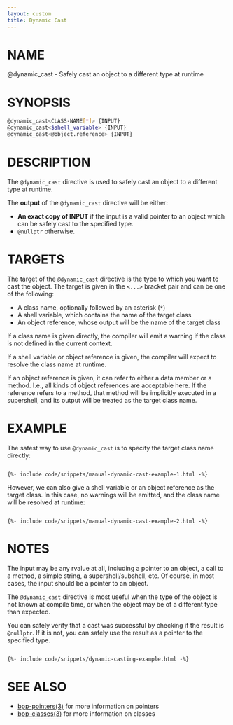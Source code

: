 ```yaml
---
layout: custom
title: Dynamic Cast
---
```

# NAME

@dynamic_cast - Safely cast an object to a different type at runtime

# SYNOPSIS

```bash
@dynamic_cast<CLASS-NAME[*]> {INPUT}
@dynamic_cast<$shell_variable> {INPUT}
@dynamic_cast<@object.reference> {INPUT}
```

# DESCRIPTION

The `@dynamic_cast` directive is used to safely cast an object to a different type at runtime.

The **output** of the `@dynamic_cast` directive will be either:

 - **An exact copy of INPUT** if the input is a valid pointer to an object which can be safely cast to the specified type.
 - `@nullptr` otherwise.

# TARGETS

The target of the `@dynamic_cast` directive is the type to which you want to cast the object. The target is given in the `<...>` bracket pair and can be one of the following:

 - A class name, optionally followed by an asterisk (`*`)
 - A shell variable, which contains the name of the target class
 - An object reference, whose output will be the name of the target class

If a class name is given directly, the compiler will emit a warning if the class is not defined in the current context.

If a shell variable or object reference is given, the compiler will expect to resolve the class name at runtime.

If an object reference is given, it can refer to either a data member or a method. I.e., all kinds of object references are acceptable here. If the reference refers to a method, that method will be implicitly executed in a supershell, and its output will be treated as the target class name.

# EXAMPLE

The safest way to use `@dynamic_cast` is to specify the target class name directly:

<div class="highlight"><pre class="highlight"><code>
{%- include code/snippets/manual-dynamic-cast-example-1.html -%}
</code></pre></div>

However, we can also give a shell variable or an object reference as the target class. In this case, no warnings will be emitted, and the class name will be resolved at runtime:

<div class="highlight"><pre class="highlight"><code>
{%- include code/snippets/manual-dynamic-cast-example-2.html -%}
</code></pre></div>

# NOTES

The input may be any rvalue at all, including a pointer to an object, a call to a method, a simple string, a supershell/subshell, etc. Of course, in most cases, the input should be a pointer to an object.

The `@dynamic_cast` directive is most useful when the type of the object is not known at compile time, or when the object may be of a different type than expected.

You can safely verify that a cast was successful by checking if the result is `@nullptr`. If it is not, you can safely use the result as a pointer to the specified type.

<div class="highlight"><pre class="highlight"><code>
{%- include code/snippets/dynamic-casting-example.html -%}
</code></pre></div>

# SEE ALSO

 - [bpp-pointers(3)](pointers.md) for more information on pointers
 - [bpp-classes(3)](classes.md) for more information on classes
